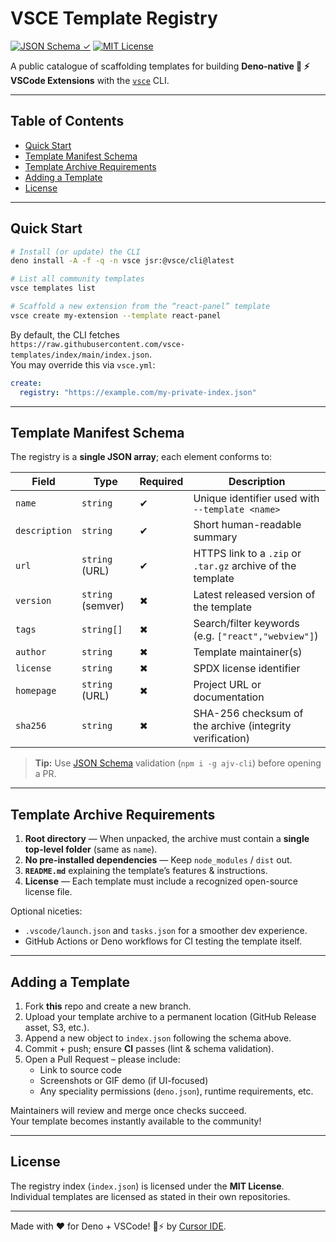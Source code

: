 # VSCE Template Registry <!-- omit in toc -->

[![JSON Schema ✓](https://img.shields.io/badge/schema-valid-brightgreen?logo=json)](https://github.com/vsce-templates/index/blob/main/index.json)
[![MIT License](https://img.shields.io/badge/license-MIT-blue.svg)](LICENSE)

A public catalogue of scaffolding templates for building **Deno-native 🦕 ⚡ VSCode Extensions** with the [`vsce`](https://github.com/vsce-dev/cli) CLI.

---

## Table of Contents <!-- omit in toc -->

- [Quick Start](#quick-start)
- [Template Manifest Schema](#template-manifest-schema)
- [Template Archive Requirements](#template-archive-requirements)
- [Adding a Template](#adding-a-template)
- [License](#license)

---

## Quick Start

```bash
# Install (or update) the CLI
deno install -A -f -q -n vsce jsr:@vsce/cli@latest

# List all community templates
vsce templates list

# Scaffold a new extension from the “react-panel” template
vsce create my-extension --template react-panel
```

By default, the CLI fetches  
`https://raw.githubusercontent.com/vsce-templates/index/main/index.json`.  
You may override this via `vsce.yml`:

```yaml
create:
  registry: "https://example.com/my-private-index.json"
```

---

## Template Manifest Schema

The registry is a **single JSON array**; each element conforms to:

| Field        | Type                | Required | Description                                                       |
|--------------|---------------------|----------|-------------------------------------------------------------------|
| `name`       | `string`            | ✔︎        | Unique identifier used with `--template <name>`                   |
| `description`| `string`            | ✔︎        | Short human-readable summary                                      |
| `url`        | `string` (URL)      | ✔︎        | HTTPS link to a `.zip` or `.tar.gz` archive of the template       |
| `version`    | `string` (semver)   | ✖︎        | Latest released version of the template                           |
| `tags`       | `string[]`          | ✖︎        | Search/filter keywords (e.g. `["react","webview"]`)               |
| `author`     | `string`            | ✖︎        | Template maintainer(s)                                            |
| `license`    | `string`            | ✖︎        | SPDX license identifier                                           |
| `homepage`   | `string` (URL)      | ✖︎        | Project URL or documentation                                      |
| `sha256`     | `string`            | ✖︎        | SHA-256 checksum of the archive (integrity verification)          |

> **Tip:** Use [JSON Schema](https://json-schema.org/) validation (`npm i -g ajv-cli`) before opening a PR.

---

## Template Archive Requirements

1. **Root directory** — When unpacked, the archive must contain a **single top-level folder** (same as `name`).  
2. **No pre-installed dependencies** — Keep `node_modules` / `dist` out.  
3. **`README.md`** explaining the template’s features & instructions.  
4. **License** — Each template must include a recognized open-source license file.

Optional niceties:

- `.vscode/launch.json` and `tasks.json` for a smoother dev experience.
- GitHub Actions or Deno workflows for CI testing the template itself.

---

## Adding a Template

1. Fork **this** repo and create a new branch.
2. Upload your template archive to a permanent location (GitHub Release asset, S3, etc.).
3. Append a new object to `index.json` following the schema above.
4. Commit + push; ensure **CI** passes (lint & schema validation).
5. Open a Pull Request – please include:
   - Link to source code  
   - Screenshots or GIF demo (if UI-focused)  
   - Any speciality permissions (`deno.json`), runtime requirements, etc.

Maintainers will review and merge once checks succeed.  
Your template becomes instantly available to the community!

---

## License

The registry index (`index.json`) is licensed under the **MIT License**.  
Individual templates are licensed as stated in their own repositories.

---

Made with ❤️ for Deno + VSCode! 🦕⚡ by [Cursor IDE](https://github.com/cursor-ide).

